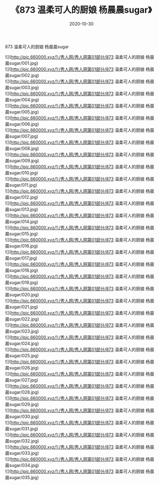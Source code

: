 ﻿---
layout: post
title:  《873 温柔可人的厨娘 杨晨晨sugar》
date:   2020-10-30
img: http://pic.660000.xyz/1:/秀人网/秀人网第01部分/873 温柔可人的厨娘 杨晨晨sugar/000.jpg
categories: [美女, 清纯, 唯美]
---

873 温柔可人的厨娘 杨晨晨sugar

  ![](http://pic.660000.xyz/1:/秀人网/秀人网第01部分/873 温柔可人的厨娘 杨晨晨sugar/001.jpg) <br> ![](http://pic.660000.xyz/1:/秀人网/秀人网第01部分/873 温柔可人的厨娘 杨晨晨sugar/002.jpg) <br> ![](http://pic.660000.xyz/1:/秀人网/秀人网第01部分/873 温柔可人的厨娘 杨晨晨sugar/003.jpg) <br> ![](http://pic.660000.xyz/1:/秀人网/秀人网第01部分/873 温柔可人的厨娘 杨晨晨sugar/004.jpg) <br> ![](http://pic.660000.xyz/1:/秀人网/秀人网第01部分/873 温柔可人的厨娘 杨晨晨sugar/005.jpg) <br> ![](http://pic.660000.xyz/1:/秀人网/秀人网第01部分/873 温柔可人的厨娘 杨晨晨sugar/006.jpg) <br> ![](http://pic.660000.xyz/1:/秀人网/秀人网第01部分/873 温柔可人的厨娘 杨晨晨sugar/007.jpg) <br> ![](http://pic.660000.xyz/1:/秀人网/秀人网第01部分/873 温柔可人的厨娘 杨晨晨sugar/008.jpg) <br> ![](http://pic.660000.xyz/1:/秀人网/秀人网第01部分/873 温柔可人的厨娘 杨晨晨sugar/009.jpg) <br> ![](http://pic.660000.xyz/1:/秀人网/秀人网第01部分/873 温柔可人的厨娘 杨晨晨sugar/010.jpg) <br> ![](http://pic.660000.xyz/1:/秀人网/秀人网第01部分/873 温柔可人的厨娘 杨晨晨sugar/011.jpg) <br> ![](http://pic.660000.xyz/1:/秀人网/秀人网第01部分/873 温柔可人的厨娘 杨晨晨sugar/012.jpg) <br> ![](http://pic.660000.xyz/1:/秀人网/秀人网第01部分/873 温柔可人的厨娘 杨晨晨sugar/013.jpg) <br> ![](http://pic.660000.xyz/1:/秀人网/秀人网第01部分/873 温柔可人的厨娘 杨晨晨sugar/014.jpg) <br> ![](http://pic.660000.xyz/1:/秀人网/秀人网第01部分/873 温柔可人的厨娘 杨晨晨sugar/015.jpg) <br> ![](http://pic.660000.xyz/1:/秀人网/秀人网第01部分/873 温柔可人的厨娘 杨晨晨sugar/016.jpg) <br> ![](http://pic.660000.xyz/1:/秀人网/秀人网第01部分/873 温柔可人的厨娘 杨晨晨sugar/017.jpg) <br> ![](http://pic.660000.xyz/1:/秀人网/秀人网第01部分/873 温柔可人的厨娘 杨晨晨sugar/018.jpg) <br> ![](http://pic.660000.xyz/1:/秀人网/秀人网第01部分/873 温柔可人的厨娘 杨晨晨sugar/019.jpg) <br> ![](http://pic.660000.xyz/1:/秀人网/秀人网第01部分/873 温柔可人的厨娘 杨晨晨sugar/020.jpg) <br> ![](http://pic.660000.xyz/1:/秀人网/秀人网第01部分/873 温柔可人的厨娘 杨晨晨sugar/021.jpg) <br> ![](http://pic.660000.xyz/1:/秀人网/秀人网第01部分/873 温柔可人的厨娘 杨晨晨sugar/022.jpg) <br> ![](http://pic.660000.xyz/1:/秀人网/秀人网第01部分/873 温柔可人的厨娘 杨晨晨sugar/023.jpg) <br> ![](http://pic.660000.xyz/1:/秀人网/秀人网第01部分/873 温柔可人的厨娘 杨晨晨sugar/024.jpg) <br> ![](http://pic.660000.xyz/1:/秀人网/秀人网第01部分/873 温柔可人的厨娘 杨晨晨sugar/025.jpg) <br> ![](http://pic.660000.xyz/1:/秀人网/秀人网第01部分/873 温柔可人的厨娘 杨晨晨sugar/026.jpg) <br> ![](http://pic.660000.xyz/1:/秀人网/秀人网第01部分/873 温柔可人的厨娘 杨晨晨sugar/027.jpg) <br> ![](http://pic.660000.xyz/1:/秀人网/秀人网第01部分/873 温柔可人的厨娘 杨晨晨sugar/028.jpg) <br> ![](http://pic.660000.xyz/1:/秀人网/秀人网第01部分/873 温柔可人的厨娘 杨晨晨sugar/029.jpg) <br> ![](http://pic.660000.xyz/1:/秀人网/秀人网第01部分/873 温柔可人的厨娘 杨晨晨sugar/030.jpg) <br> ![](http://pic.660000.xyz/1:/秀人网/秀人网第01部分/873 温柔可人的厨娘 杨晨晨sugar/031.jpg) <br> ![](http://pic.660000.xyz/1:/秀人网/秀人网第01部分/873 温柔可人的厨娘 杨晨晨sugar/032.jpg) <br> ![](http://pic.660000.xyz/1:/秀人网/秀人网第01部分/873 温柔可人的厨娘 杨晨晨sugar/033.jpg) <br> ![](http://pic.660000.xyz/1:/秀人网/秀人网第01部分/873 温柔可人的厨娘 杨晨晨sugar/034.jpg) <br> ![](http://pic.660000.xyz/1:/秀人网/秀人网第01部分/873 温柔可人的厨娘 杨晨晨sugar/035.jpg) <br>